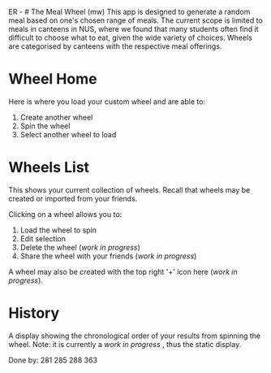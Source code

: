 ER - # The Meal Wheel (mw)
This app is designed to generate a random meal based on one's chosen range of meals. 
The current scope is limited to meals in canteens in NUS, where we found that many students often find it difficult to choose what to eat, given the wide variety of choices.
Wheels are categorised by canteens with the respective meal offerings.

# Wheel Home
Here is where you load your custom wheel and are able to:
1. Create another wheel
2. Spin the wheel
3. Select another wheel to load


# Wheels List
This shows your current collection of wheels. Recall that wheels may be created or imported from your friends.

Clicking on a wheel allows you to:
1. Load the wheel to spin
2. Edit selection
3. Delete the wheel (<i>work in progress</i>)
4. Share the wheel with your friends (<i>work in progress</i>)

A wheel may also be created with the top right '+' icon here (<i>work in progress</i>).

# History
A display showing the chronological order of your results from spinning the wheel. 
Note: it is currently a <i> work in progress</i> , thus the static display.

Done by:
281
285
288
363
